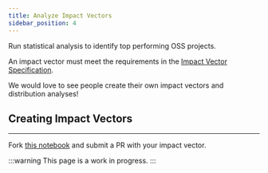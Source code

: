 ```yaml
---
title: Analyze Impact Vectors
sidebar_position: 4
---
```


Run statistical analysis to identify top performing OSS projects.

An impact vector must meet the requirements in the [Impact Vector Specification](../resources/impact-vector-spec).

We would love to see people create their own impact vectors and distribution analyses!

## Creating Impact Vectors

---

Fork [this notebook](https://github.com/opensource-observer/insights/blob/main/community/datasets/retropgf3_results/ImpactVectors%20vs%20DistributionResults.ipynb) and submit a PR with your impact vector.

:::warning
This page is a work in progress.
:::
